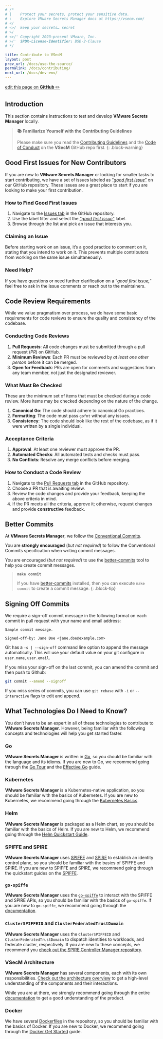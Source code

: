 ```yaml
---
# /*
# |    Protect your secrets, protect your sensitive data.
# :    Explore VMware Secrets Manager docs at https://vsecm.com/
# </
# <>/  keep your secrets… secret
# >/
# <>/' Copyright 2023–present VMware, Inc.
# >/'  SPDX-License-Identifier: BSD-2-Clause
# */

title: Contribute to VSecM
layout: post
prev_url: /docs/use-the-source/
permalink: /docs/contributing/
next_url: /docs/dev-env/
---
```


<p class="github-button"
><a href="https://github.com/vmware-tanzu/secrets-manager/blob/main/docs/_pages/0130-contributing.md"
>edit this page on <strong>GitHub</strong> ✏️</a></p>

## Introduction

This section contains instructions to test and develop **VMware Secrets Manager**
locally.

> **📚 Familiarize Yourself with the Contributing Guidelines**
> 
> Please make sure you read the [Contributing Guidelines][contributing]
> and  the [Code of Conduct][coc] on the **VSecM** GitHub repo first.
{: .block-warning}

## Good First Issues for New Contributors

If you are new to **VMware Secrets Manager** or looking for smaller tasks to 
start contributing, we have a set of issues labeled as 
[“*good first issue*”](https://github.com/vmware-tanzu/secrets-manager/labels/good%20first%20issue) 
on our GitHub repository. These issues are a great place to start if you are 
looking to make your first contribution.

### How to Find Good First Issues

1. Navigate to the [Issues tab](https://github.com/vmware-tanzu/secrets-manager/issues) 
   in the GitHub repository.
2. Use the label filter and select the [“*good first issue*”](https://github.com/vmware-tanzu/secrets-manager/labels/good%20first%20issue) 
   label.
3. Browse through the list and pick an issue that interests you.

### Claiming an Issue

Before starting work on an issue, it’s a good practice to comment on it, 
stating that you intend to work on it. This prevents multiple contributors from 
working on the same issue simultaneously.

### Need Help?

If you have questions or need further clarification on a “*good first issue,*” 
feel free to ask in the issue comments or reach out to the maintainers.

## Code Review Requirements

While we value pragmatism over process, we do have some basic requirements for 
code reviews to ensure the quality and consistency of the codebase.

### Conducting Code Reviews

1. **Pull Requests**: All code changes must be submitted through a pull request 
   (*PR*) on GitHub.
2. **Minimum Reviews**: Each PR must be reviewed by *at least one other person* 
   before it can be merged.
3. **Open for Feedback**: PRs are open for comments and suggestions from any 
   team member, not just the designated reviewer.

### What Must Be Checked

These are the minimum set of items that must be checked during a code review.
More items may be checked depending on the nature of the change.

1. **Canonical Go**: The code should adhere to canonical Go practices.
2. **Formatting**: The code must pass `gofmt` without any issues.
3. **Consistency**: The code should look like the rest of the codebase, 
   as if it were written by a single individual.

### Acceptance Criteria

1. **Approval**: At least one reviewer must approve the PR.
2. **Automated Checks**: All automated tests and checks must pass.
3. **No Conflicts**: Resolve any merge conflicts before merging.

### How to Conduct a Code Review

1. Navigate to the [Pull Requests tab](https://github.com/vmware-tanzu/secrets-manager/pulls) 
   in the GitHub repository.
2. Choose a PR that is awaiting review.
3. Review the code changes and provide your feedback, keeping the above criteria 
   in mind.
4. If the PR meets all the criteria, approve it; otherwise, request changes and 
   provide **constructive** feedback.

## Better Commits 

At **VMware Secrets Manager**, we follow the 
[Conventional Commits](https://www.conventionalcommits.org/en/v1.0.0/).

You are **strongly encouraged** (*but not required*) to follow the Conventional 
Commits specification when writing commit messages.

You are encouraged (*but not required*) to use the 
[better-commits][better-commits] tool to help you
create commit messages.

> **`make commit`**
> 
> If you have [better-commits][better-commits] installed, then you can execute
> `make commit` to create a commit message.
{: .block-tip}

[better-commits]: https://github.com/Everduin94/better-commits "Better Commits"

## Signing Off Commits

We require a sign-off commit message in the following format on each commit in 
pull request with your name and email address:

```text
Sample commit message.

Signed-off-by: Jane Doe <jane.doe@example.com>
```

Git has a `-s | --sign-off` command line option to append the message 
automatically. This will use your default value on your git configure in 
`user.name`, `user.email`.

If you miss your sign-off on the last commit, you can amend the commit and then 
push to Github:

```bash
git commit --amend --signoff
```

If you miss series of commits, you can use `git rebase` with `-i` or `--interactive` 
flags to edit and append.

## What Technologies Do I Need to Know?

You don’t have to be an expert in all of these technologies to contribute to
**VMware Secrets Manager**. However, being familiar with the following 
concepts and technologies will help you get started faster.

### Go

**VMware Secrets Manager** is written in [Go](https://golang.org/), so you
should be familiar with the language and its idioms. If you are new to Go,
we recommend going through the [Go Tour](https://tour.golang.org/welcome/1)
and the [Effective Go](https://golang.org/doc/effective_go.html) guide.

### Kubernetes 

**VMware Secrets Manager** is a Kubernetes-native application, so you should
be familiar with the basics of Kubernetes. If you are new to Kubernetes, we
recommend going through the 
[Kubernetes Basics](https://kubernetes.io/docs/tutorials/kubernetes-basics/).

### Helm

**VMware Secrets Manager** is packaged as a Helm chart, so you should be 
familiar with the basics of Helm. If you are new to Helm, we recommend going
through the [Helm Quickstart Guide](https://helm.sh/docs/intro/quickstart/).

### SPIFFE and SPIRE

**VMware Secrets Manager** uses [SPIFFE](https://spiffe.io/) and 
[SPIRE](https://spiffe.io/spire/) to establish an identity control plane, so
you should be familiar with the basics of SPIFFE and SPIRE. If you are new to
SPIFFE and SPIRE, we recommend going through the quickstart guides on the
[SPIFFE](https://spiffe.io/docs/latest/spiffe/getting-started/).

### `go-spiffe`

**VMware Secrets Manager** uses the [`go-spiffe`](https://github.com/spiffe/go-spiffe)
to interact with the SPIFFE and SPIRE APIs, so you should be familiar with the
basics of `go-spiffe`. If you are new to `go-spiffe`, we recommend going through
the [documentation](https://pkg.go.dev/github.com/spiffe/go-spiffe/v2).

### `ClusterSPIFFEID` and `ClusterFederatedTrustDomain`

**VMware Secrets Manager** uses the `ClusterSPIFFEID` and `ClusterFederatedTrustDomain`
to dispatch identities to workloads, and federate cluster, respectively. If you
are new to these concepts, we recommend you [check out the SPIRE Controller Manager 
repository](https://github.com/spiffe/spire-controller-manager/tree/main).

### VSecM Architecture

**VMware Secrets Manager** has several components, each with its own
responsibilities. [Check out the architecture overview](/docs/architecture/)
to get a high-level understanding of the components and their interactions. 

While you are at there, we strongly recommend going through the entire 
[documentation](/docs/) to get a good understanding of the product.

### Docker

We have several [Dockerfiles](https://docs.docker.com/engine/reference/builder/)
in the repository, so you should be familiar with the basics of Docker. If you
are new to Docker, we recommend going through the [Docker Get 
Started](https://docs.docker.com/get-started/) guide.

[fork]: https://docs.github.com/en/pull-requests/collaborating-with-pull-requests/working-with-forks/about-forks
[contributing]: https://github.com/vmware-tanzu/secrets-manager/blob/main/CONTRIBUTING_DCO.md
[coc]: https://github.com/vmware-tanzu/secrets-manager/blob/main/CODE_OF_CONDUCT.md